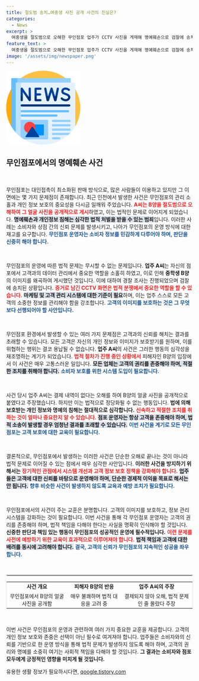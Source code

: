 ```yaml
---
title: 절도범 송치…여중생 사진 공개 사건의 진실은?
categories:
  - News
excerpt: >
  여중생을 절도범으로 오해한 무인점포 업주가 CCTV 사진을 게재해 명예훼손으로 검찰에 송치됐다. 업주는 결제 오류로 B양을 범죄자로 잘못 판단했으며, 이는 큰 파장을 일으킬 것으로 보인다.
feature_text: >
  여중생을 절도범으로 오해한 무인점포 업주가 CCTV 사진을 게재해 명예훼손으로 검찰에 송치됐다. 업주는 결제 오류로 B양을 범죄자로 잘못 판단했으며, 이는 큰 파장을 일으킬 것으로 보인다.
image: '/assets/img/newspaper.png'
---
```


<p><img src="/assets/img/newspaper.png" alt="kimp 속보" /></p>

<h2 data-ke-size="size26">무인점포에서의 명예훼손 사건</h2>

<p data-ke-size="size16">&nbsp;</p>

<p>무인점포는 대인접촉이 최소화된 판매 방식으로, 많은 사람들이 이용하고 있지만 그 이면에는 몇 가지 문제점이 존재합니다. 최근 인천에서 발생한 사건은 무인점포의 관리 소홀과 개인 정보 보호의 중요성을 다시금 일깨워 주었습니다. <b><span style="color: #ee2323;">A씨는 B양을 절도범으로 오해하여 그 얼굴 사진을 공개적으로 게시</span></b>하였고, 이는 법적인 문제로 이어지게 되었습니다. <b><span style="background-color: #21538527;">명예훼손과 개인정보 침해는 심각한 법적 처벌을 받을 수 있는 범죄</span></b>입니다. 이러한 사례는 소비자와 상점 간의 신뢰 문제를 발생시키고, 나아가 무인점포의 운영 방식에 대한 재고를 요구합니다. <b><span style="color: #1a5490;">무인점포 운영자는 소비자 정보를 민감하게 다루어야 하며, 판단을 신중히 해야 합니다.</span></b></p>

<p data-ke-size="size16">&nbsp;</p>

<p>무인점포의 운영에 따른 법적 문제는 무시할 수 없는 문제입니다. <b>업주 A씨</b>는 자신의 점포에서 고객과의 데이터 관리에서 중요한 역할을 소홀히 하였고, 이로 인해 <b>중학생 B양</b>의 이미지를 왜곡하여 게시했던 것입니다. 이에 대하여 경찰 조사는 진행되었으며 검찰에 송치된 상황입니다. <b><span style="color: #ee2323;">증거로 남긴 CCTV 화면은 법적 분쟁에서 중요한 역할을 할 수 있습니다.</span></b> <b><span style="background-color: #21538527;">마케팅 및 고객 관리 시스템에 대한 기준이 필요</span></b>하며, 이는 업주 스스로 모든 고객의 소중한 정보를 관리해야 함을 강조합니다. <b><span style="color: #1a5490;">고객의 이미지를 보호하는 것은 그 무엇보다 선행되어야 할 사안입니다.</span></b></p>

<p data-ke-size="size16">&nbsp;</p>

<p>무인점포 환경에서 발생할 수 있는 여러 가지 문제점은 고객과의 신뢰를 해치는 결과를 초래할 수 있습니다. 모든 고객은 자신의 개인 정보와 이미지가 보호받기를 원하며, 이를 위협하는 행위는 결코 용납될 수 없습니다. <b>업주 A씨</b>의 사건은 그러한 행동의 심각성을 재조명하는 계기가 되었습니다. <b><span style="color: #ee2323;">법적 절차가 진행 중인 상황에서</span></b> 피해자인 B양의 입장에서 이 사건은 매우 고통스러운 일입니다. <b><span style="background-color: #21538527;">모든 업체는 고객의 권리를 존중해야 하며, 적절한 조치를 취해야 합니다.</span></b> <b><span style="color: #1a5490;">소비자 보호를 위한 시스템 도입이 필요합니다.</span></b></p>

<p data-ke-size="size16">&nbsp;</p>

<p>사건 당시 업주 A씨는 결제 내역이 없다는 오해를 하여 B양의 얼굴 사진을 공개적으로 붙였다고 주장했습니다. 하지만 이는 법적으로 정당화될 수 없는 행동입니다. <b>법에 의해 보호받는 개인 정보와 명예의 침해는 절대적으로 심각합니다.</b> <b><span style="color: #ee2323;">신속하고 적절한 조치를 취하는 것이 얼마나 중요한지 알 수 있습니다.</span></b> <b><span style="background-color: #21538527;">점포 운영자는 항상 고객을 존중해야 하며, 법적 소송이 발생할 경우 엄청난 결과를 초래할 수 있습니다.</span></b> <b><span style="color: #1a5490;">이번 사건을 계기로 모든 무인점포는 고객 보호에 대한 교육이 필요합니다.</span></b></p>

<p data-ke-size="size16">&nbsp;</p>

<p>결론적으로, 무인점포에서 발생하는 이러한 사건은 단순한 오해로 끝나는 것이 아니라 법적 문제로 이어질 수 있는 점에서 매우 심각한 사안입니다. <b>이러한 사건을 방지하기 위해서는</b> <b><span style="color: #ee2323;">장기적인 관점에서 시스템 개선과 고객 정보 보호 정책을 강화해야 합니다.</span></b> <b><span style="background-color: #21538527;">업주들은 고객에 대한 신뢰를 바탕으로 운영해야 하며, 단순한 경제적 이익을 목표로 해서는 안 됩니다.</span></b> <b><span style="color: #1a5490;">향후 비슷한 사건이 발생하지 않도록 교육과 예방 조치가 필요합니다.</span></b></p>

<p data-ke-size="size16">&nbsp;</p>

<p>무인점포에서의 사건이 주는 교훈은 분명합니다. 고객의 이미지를 보호하고, 정보 관리 시스템을 강화하는 것이 필요합니다. 이번 사건을 통해 각 무인점포 운영자는 고객의 권리를 존중해야 하며, 법적 책임을 다해야 한다는 사실을 명확히 인식해야 할 것입니다. <b>신중한 판단과 책임 있는 행동이 무인점포의 성공적인 운영에 필수적입니다.</b> <b><span style="color: #ee2323;">이런 문제를 사전에 예방하기 위한 교육이 효과적으로 이루어져야 합니다.</span></b> <b><span style="background-color: #21538527;">법적 책임과 고객에 대한 배려를 동시에 고려해야 합니다.</span></b> <b><span style="color: #1a5490;">결국, 고객의 신뢰가 무인점포의 지속적인 성공을 좌우합니다.</span></b></p>

<p data-ke-size="size16">&nbsp;</p>

<hr style="border: 2px solid #ddd;"/>

<table style="width: 100%; border: 1px solid #ddd;">  
  <tr>  
    <td style="text-align: center; height: 17px;"><b>사건 개요</b></td>  
    <td style="text-align: center; height: 17px;"><b>피해자 B양의 반응</b></td>  
    <td style="text-align: center; height: 17px;"><b>업주 A씨의 주장</b></td>  
  </tr>  
  <tr>  
    <td style="text-align: center; height: 17px;">무인점포에서 B양의 얼굴 사진을 공개함</td>  
    <td style="text-align: center; height: 17px;">매우 불쾌하며 법적 대응을 고려 중</td>  
    <td style="text-align: center; height: 17px;">결제되지 않아 오해, 법적 문제인 줄 몰랐다 주장</td>  
  </tr>  
</table>

<p data-ke-size="size16">&nbsp;</p>

<p>이번 사건은 무인점포의 운영과 관련하여 여러 가지 중요한 교훈을 제공합니다. 고객의 개인 정보 보호와 존중은 선택이 아닌 필수로 여겨져야 합니다. 업주들은 소비자와의 신뢰를 기반으로 한 운영 방식을 통해 법적 문제가 발생하지 않도록 해야 하며, 고객의 권리와 명예를 소중히 여기는 사회적 책임을 다해야 할 것입니다. <b>그 결과는 소비자와 점포 모두에게 긍정적인 영향을 미치게 될 것입니다.</b></p>
유용한 생활 정보가 필요하시다면, <a href="https://qoogle.tistory.com" rel="dofollow">qoogle.tistory.com</a>


